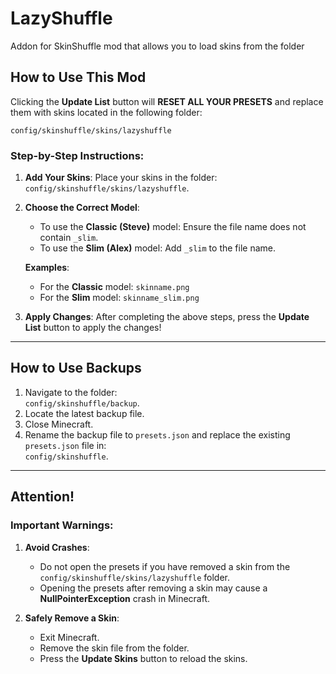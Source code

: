 # LazyShuffle
Addon for SkinShuffle mod that allows you to load skins from the folder

## How to Use This Mod

Clicking the **Update List** button will **RESET ALL YOUR PRESETS** and replace them with skins located in the following folder:

`config/skinshuffle/skins/lazyshuffle`

### Step-by-Step Instructions:

1. **Add Your Skins**:
   Place your skins in the folder:  
   `config/skinshuffle/skins/lazyshuffle`.

2. **Choose the Correct Model**:
   - To use the **Classic (Steve)** model: Ensure the file name does not contain `_slim`.
   - To use the **Slim (Alex)** model: Add `_slim` to the file name.

   **Examples**:
   - For the **Classic** model: `skinname.png`
   - For the **Slim** model: `skinname_slim.png`

3. **Apply Changes**:
   After completing the above steps, press the **Update List** button to apply the changes!

---

## How to Use Backups

1. Navigate to the folder:  
   `config/skinshuffle/backup`.
2. Locate the latest backup file.
3. Close Minecraft.
4. Rename the backup file to `presets.json` and replace the existing `presets.json` file in:  
   `config/skinshuffle`.

---

## Attention!

### Important Warnings:
1. **Avoid Crashes**:
   - Do not open the presets if you have removed a skin from the `config/skinshuffle/skins/lazyshuffle` folder.
   - Opening the presets after removing a skin may cause a **NullPointerException** crash in Minecraft.

2. **Safely Remove a Skin**:
   - Exit Minecraft.
   - Remove the skin file from the folder.
   - Press the **Update Skins** button to reload the skins.
